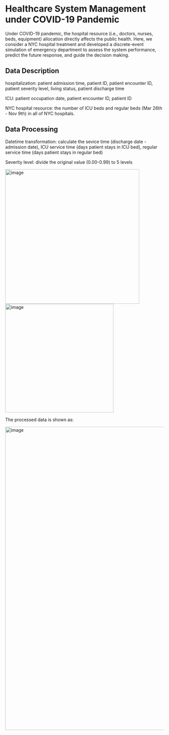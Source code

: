 # Healthcare System Management under COVID-19 Pandemic
Under COVID-19 pandemic, the hospital resource (i.e., doctors, nurses, beds, 
equipment) allocation directly affects the public health. Here, we consider a NYC hospital treatment and developed a discrete-event simulation of emergency department to assess the system performance, predict the future response, and guide the decision making. 

## Data Description
hospitalization: patient admission time, patient ID, patient encounter ID, patient severity level, living status, patient discharge time

ICU: patient occupation date, patient encounter ID, patient ID

NYC hospital resource: the number of ICU beds and regular beds (Mar 26th - Nov 9th) in all of NYC hospitals.

## Data Processing
Datetime transformation: calculate the sevice time (discharge date - admission date), ICU service time (days patient stays in ICU bed), regular service time (days patient stays in regular bed)

Severity level: divide the original value (0.00-0.99) to 5 levels

<img width="426" alt="image" src="https://user-images.githubusercontent.com/74312026/155050890-46353837-5b0a-4cd8-b03f-bafb14413112.png"> <img width="344" alt="image" src="https://user-images.githubusercontent.com/74312026/155051308-d3cf9e04-37e0-4203-8e93-06d574fb94de.png">

The processed data is shown as:

<img width="960" alt="image" src="https://user-images.githubusercontent.com/74312026/155051672-f317bd61-54e0-4f32-b47d-eac270b3f32f.png">



